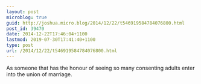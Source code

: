 ```yaml
---
layout: post
microblog: true
guid: http://joshua.micro.blog/2014/12/22/t546919584784076800.html
post_id: 39470
date: 2014-12-22T17:46:04+1100
lastmod: 2019-07-30T17:41:40+1100
type: post
url: /2014/12/22/t546919584784076800.html
---
```

As someone that has the honour of seeing so many consenting adults enter into the union of marriage.
